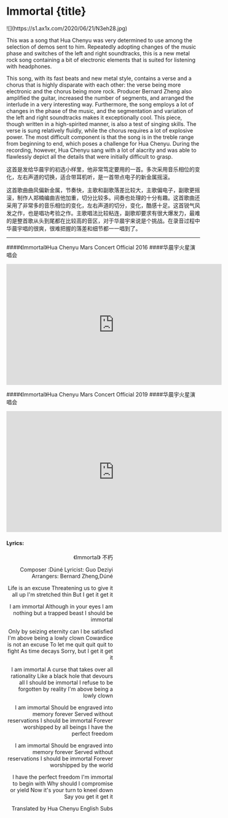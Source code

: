 # Immortal {title}
<div class="background" markdown="1">
![](https://s1.ax1x.com/2020/06/21/N3eh28.jpg)
</div>

This was a song that Hua Chenyu was very determined to use among the selection of demos sent to him. Repeatedly adopting changes of the music phase and switches of the left and right soundtracks, this is a new metal rock song containing a bit of electronic elements that is suited for listening with headphones.

This song, with its fast beats and new metal style, contains a verse and a chorus that is highly disparate with each other: the verse being more electronic and the chorus being more rock. Producer Bernard Zheng also amplified the guitar, increased the number of segments, and arranged the interlude in a very interesting way. Furthermore, the song employs a lot of changes in the phase of the music, and the segmentation and variation of the left and right soundtracks makes it exceptionally cool. This piece, though written in a high-spirited manner, is also a test of singing skills. The verse is sung relatively fluidly, while the chorus requires a lot of explosive power. The most difficult component is that the song is in the treble range from beginning to end, which poses a challenge for Hua Chenyu. During the recording, however, Hua Chenyu sang with a lot of alacrity and was able to flawlessly depict all the details that were initially difficult to grasp.

这首是发给华晨宇的初选小样里，他非常笃定要用的一首。多次采用音乐相位的变化，左右声道的切换，适合带耳机听，是一首带点电子的新金属摇滚。

这首歌曲曲风偏新金属，节奏快，主歌和副歌落差比较大，主歌偏电子，副歌更摇滚，制作人郑楠编曲吉他加重，切分比较多。间奏也处理的十分有趣。这首歌曲还采用了非常多的音乐相位的变化，左右声道的切分，变化，酷感十足。这首锐气风发之作，也是唱功考验之作。主歌唱法比较粘连，副歌却要求有很大爆发力，最难的是整首歌从头到尾都在比较高的音区，对于华晨宇来说是个挑战。在录音过程中华晨宇唱的很爽，很难把握的落差和细节都一一唱到了。

---------------------------------

####《Immortal》Hua Chenyu Mars Concert Official 2016
####华晨宇火星演唱会

<iframe width="560" height="315" src="https://www.youtube.com/embed/7ElhY2XY3A8" frameborder="0" allow="accelerometer; autoplay; encrypted-media; gyroscope; picture-in-picture" allowfullscreen></iframe>

####《Immortal》Hua Chenyu Mars Concert Official 2019
####华晨宇火星演唱会

<iframe width="560" height="315" src="https://www.youtube.com/embed/NRbnfotJYT4" frameborder="0" allow="accelerometer; autoplay; encrypted-media; gyroscope; picture-in-picture" allowfullscreen></iframe>

#### Lyrics:
<div class="box">
<div class="lyrics" style="width: 55%; text-align: right">
《Immortal》
   不朽

Composer :Dúné
Lyricist: Guo Deziyi
Arrangers: Bernard Zheng,Dúné

Life is an excuse
Threatening us to give it all up
I'm stretched thin
But I get it get it

I am immortal
Although in your eyes
I am nothing but a trapped beast
I should be immortal

Only by seizing eternity can I be satisfied
I'm above being a lowly clown
Cowardice is not an excuse
To let me quit quit quit to fight
As time decays
Sorry, but I get it get it

I am immortal
A curse that takes over all rationality
Like a black hole that devours all
I should be immortal
I refuse to be forgotten by reality
I'm above being a lowly clown

I am immortal
Should be engraved into memory forever
Served without reservations
I should be immortal
Forever worshipped by all beings
I have the perfect freedom

I am immortal
Should be engraved into memory forever
Served without reservations
I should be immortal
Forever worshipped by the world

I have the perfect freedom
I'm immortal to begin with
Why should I compromise or yield
Now it's your turn to kneel down
Say you get it get it

Translated by Hua Chenyu English Subs
</div>